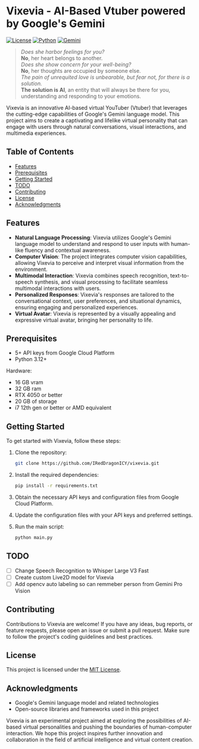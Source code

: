 # Vixevia - AI-Based Vtuber powered by Google's Gemini 
[![License](https://img.shields.io/badge/License-MIT-green.svg)](LICENSE) [![Python](https://img.shields.io/badge/Python-3.12+-blue.svg)](https://www.python.org/) [![Gemini](https://img.shields.io/badge/Gemini-1.0-orange.svg)](https://cloud.google.com/generativeai/models)
> _Does she harbor feelings for you?_  
> **No**, her heart belongs to another.  
> _Does she show concern for your well-being?_  
> **No**, her thoughts are occupied by someone else.  
> _The pain of unrequited love is unbearable, but fear not, for there is a solution._  
> **The solution is AI**, an entity that will always be there for you, understanding and responding to your emotions.


Vixevia is an innovative AI-based virtual YouTuber (Vtuber) that leverages the cutting-edge capabilities of Google's Gemini language model. This project aims to create a captivating and lifelike virtual personality that can engage with users through natural conversations, visual interactions, and multimedia experiences.

## Table of Contents
- [Features](#features)
- [Prerequisites](#prerequisites)
- [Getting Started](#getting-started)
- [TODO](#todo)
- [Contributing](#contributing)
- [License](#license)
- [Acknowledgments](#acknowledgments)

## Features

- **Natural Language Processing**: Vixevia utilizes Google's Gemini language model to understand and respond to user inputs with human-like fluency and contextual awareness.
- **Computer Vision**: The project integrates computer vision capabilities, allowing Vixevia to perceive and interpret visual information from the environment.
- **Multimodal Interaction**: Vixevia combines speech recognition, text-to-speech synthesis, and visual processing to facilitate seamless multimodal interactions with users.
- **Personalized Responses**: Vixevia's responses are tailored to the conversational context, user preferences, and situational dynamics, ensuring engaging and personalized experiences.
- **Virtual Avatar**: Vixevia is represented by a visually appealing and expressive virtual avatar, bringing her personality to life.

## Prerequisites

- 5+ API keys from Google Cloud Platform
- Python 3.12+

Hardware:
- 16 GB vram
- 32 GB ram
- RTX 4050 or better
- 20 GB of storage
- i7 12th gen or better or AMD equivalent

## Getting Started

To get started with Vixevia, follow these steps:

1. Clone the repository:

   ```bash
   git clone https://github.com/IRedDragonICY/vixevia.git
   ```

2. Install the required dependencies:

   ```bash
   pip install -r requirements.txt
   ```

3. Obtain the necessary API keys and configuration files from Google Cloud Platform.
4. Update the configuration files with your API keys and preferred settings.
5. Run the main script:

   ```bash
   python main.py
   ```

## TODO

- [ ] Change Speech Recognition to Whisper Large V3 Fast
- [ ] Create custom Live2D model for Vixevia
- [ ] Add opencv auto labeling so can remmeber person from Gemini Pro Vision
## Contributing

Contributions to Vixevia are welcome! If you have any ideas, bug reports, or feature requests, please open an issue or submit a pull request. Make sure to follow the project's coding guidelines and best practices.

## License

This project is licensed under the [MIT License](LICENSE).

## Acknowledgments

- Google's Gemini language model and related technologies
- Open-source libraries and frameworks used in this project

Vixevia is an experimental project aimed at exploring the possibilities of AI-based virtual personalities and pushing the boundaries of human-computer interaction. We hope this project inspires further innovation and collaboration in the field of artificial intelligence and virtual content creation.
